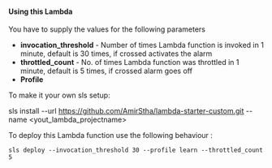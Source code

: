 #### Using this Lambda

<!-- This Lambda function integrates with [**resource-monitoring-lambda**](https://gitlab.com/bottle-tech/bottle-library/resource-monitoring-lambda) to monitor **Invocations** and **Throttles** -->

You have to supply the values for the following parameters

- **invocation_threshold** - Number of times Lambda function is invoked in 1 minute, default is 30 times, if crossed activates the alarm
- **throttled_count** - No. of times Lambda function was throttled in 1 minute, default is 5 times, if crossed alarm goes off
- **Profile**

To make it your own sls setup:

sls install --url https://github.com/AmirStha/lambda-starter-custom.git --name <yout_lambda_projectname>

To deploy this Lambda function use the following behaviour :

```
sls deploy --invocation_threshold 30 --profile learn --throttled_count 5
```

<!-- In **Alarm Actions** there is a SNS topic **SNSTopicMonitorBottleLambda** which was imported from the Stack made for creating [**resource-monitoring-lambda**](https://gitlab.com/bottle-tech/bottle-library/resource-monitoring-lambda).
To view the name of the SNS topic for the import, view the exports section in the Cloudformation created by [**resource-monitoring-lambda**](https://gitlab.com/bottle-tech/bottle-library/resource-monitoring-lambda) -->
